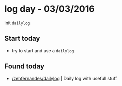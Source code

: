 # log day - 03/03/2016
init `dailylog` 

## Start today

- try to start and use a `dailylog`

## Found today

- [/zehfernandes/dailylog](https://github.com/zehfernandes/dailylog) | Daily log with usefull stuff